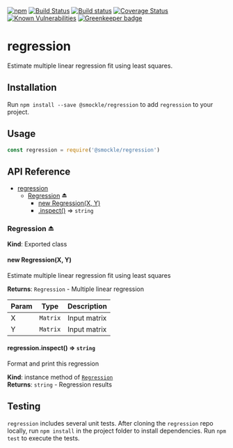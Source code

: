 [![npm](https://img.shields.io/npm/v/@smockle/regression.svg)](https://www.npmjs.com/package/@smockle/regression)
[![Build Status](https://travis-ci.org/smockle/regression.svg?branch=master)](https://travis-ci.org/smockle/regression)
[![Build status](https://ci.appveyor.com/api/projects/status/x1sjhd5q1jv1eupd?svg=true)](https://ci.appveyor.com/project/smockle/regression)
[![Coverage Status](https://coveralls.io/repos/github/smockle/regression/badge.svg?branch=master)](https://coveralls.io/github/smockle/regression?branch=master)
[![Known Vulnerabilities](https://snyk.io/test/npm/@smockle/regression/badge.svg)](https://snyk.io/test/npm/@smockle/regression)
[![Greenkeeper badge](https://badges.greenkeeper.io/smockle/regression.svg)](https://greenkeeper.io/)

# regression

Estimate multiple linear regression fit using least squares.

## Installation

Run `npm install --save @smockle/regression` to add `regression` to your project.

## Usage

```JavaScript
const regression = require('@smockle/regression')
```

## API Reference

* [regression](#module_regression)
    * [Regression](#exp_module_regression--Regression) ⏏
        * [new Regression(X, Y)](#new_module_regression--Regression_new)
        * [.inspect()](#module_regression--Regression+inspect) ⇒ <code>string</code>

<a name="exp_module_regression--Regression"></a>

### Regression ⏏
**Kind**: Exported class  
<a name="new_module_regression--Regression_new"></a>

#### new Regression(X, Y)
Estimate multiple linear regression fit using least squares

**Returns**: <code>Regression</code> - Multiple linear regression  

| Param | Type | Description |
| --- | --- | --- |
| X | <code>Matrix</code> | Input matrix |
| Y | <code>Matrix</code> | Input matrix |

<a name="module_regression--Regression+inspect"></a>

#### regression.inspect() ⇒ <code>string</code>
Format and print this regression

**Kind**: instance method of [<code>Regression</code>](#exp_module_regression--Regression)  
**Returns**: <code>string</code> - Regression results  

## Testing

`regression` includes several unit tests. After cloning the `regression` repo locally, run `npm install` in the project folder to install dependencies. Run `npm test` to execute the tests.
